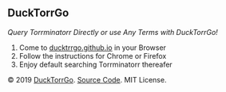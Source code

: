 DuckTorrGo
---

*Query Torrminatorr Directly or use Any Terms with DuckTorrGo!*

1. Come to [ducktrrgo.github.io](https://ducktorrgo.github.io) in your Browser
2. Follow the instructions for Chrome or Firefox
3. Enjoy default searching Torrminatorr thereafer

© 2019 [DuckTorrGo](https://github.com/ducktorrgo/). [Source Code](https://github.com/ducktorrgo/ducktorrgo.github.io/archive/master.zip). MIT License.

